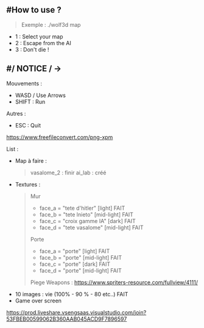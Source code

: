 #How to use ?              
--------------------------
>Exemple : ./wolf3d map

- 1 : Select your map
- 2 : Escape from the AI
- 3 : Don't die !

#/ NOTICE / ->             
--------------------------
Mouvements :              
- WASD / Use Arrows
- SHIFT : Run

Autres :                  
- ESC : Quit               


https://www.freefileconvert.com/png-xpm


List :
- Map à faire :
    > vasalome_2 : finir
    > ai_lab : créé
- Textures :
    > Mur 
    > - face_a = "tete d'hitler" [light] FAIT
    > - face_b = "tete lnieto" [mid-light] FAIT
    > - face_c = "croix gamme IA" [dark] FAIT
    > - face_d = "tete vasalome" [mid-light] FAIT
    >
    > Porte
    > - face_a = "porte" [light] FAIT
    > - face_b = "porte" [mid-light] FAIT
    > - face_c = "porte" [dark] FAIT
    > - face_d = "porte" [mid-light] FAIT
    >
    > Piege
    > Weapons : https://www.spriters-resource.com/fullview/4111/
- 10 images : vie (100% - 90 % - 80 etc..) FAIT
- Game over screen

https://prod.liveshare.vsengsaas.visualstudio.com/join?53FBEB00599062B360AAB045ACD9F7896597
